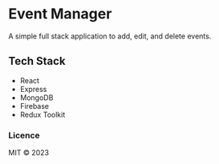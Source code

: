 # Event Manager

A simple full stack application to add, edit, and delete events.

## Tech Stack

- React
- Express
- MongoDB
- Firebase
- Redux Toolkit

### Licence

MIT © 2023